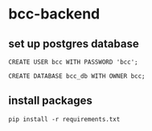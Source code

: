 # bcc-backend

## set up postgres database

`CREATE USER bcc WITH PASSWORD 'bcc';`

`CREATE DATABASE bcc_db WITH OWNER bcc;`


## install packages
`pip install -r requirements.txt`